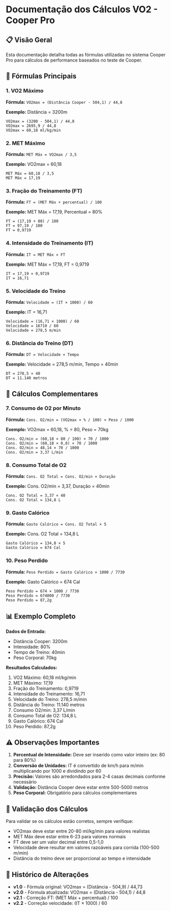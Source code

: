 # Documentação dos Cálculos VO2 - Cooper Pro

## 📋 Visão Geral
Esta documentação detalha todas as fórmulas utilizadas no sistema Cooper Pro para cálculos de performance baseados no teste de Cooper.

## 🧮 Fórmulas Principais

### 1. VO2 Máximo
**Fórmula:** `VO2max = (Distância Cooper - 504,1) / 44,8`

**Exemplo:** Distância = 3200m
```
VO2max = (3200 - 504,1) / 44,8
VO2max = 2695,9 / 44,8
VO2max = 60,18 ml/kg/min
```

### 2. MET Máximo
**Fórmula:** `MET Máx = VO2max / 3,5`

**Exemplo:** VO2max = 60,18
```
MET Máx = 60,18 / 3,5
MET Máx = 17,19
```

### 3. Fração do Treinamento (FT)
**Fórmula:** `FT = (MET Máx + percentual) / 100`

**Exemplo:** MET Máx = 17,19, Percentual = 80%
```
FT = (17,19 + 80) / 100
FT = 97,19 / 100
FT = 0,9719
```

### 4. Intensidade do Treinamento (IT)
**Fórmula:** `IT = MET Máx × FT`

**Exemplo:** MET Máx = 17,19, FT = 0,9719
```
IT = 17,19 × 0,9719
IT = 16,71
```

### 5. Velocidade do Treino
**Fórmula:** `Velocidade = (IT × 1000) / 60`

**Exemplo:** IT = 16,71
```
Velocidade = (16,71 × 1000) / 60
Velocidade = 16710 / 60
Velocidade = 278,5 m/min
```

### 6. Distância do Treino (DT)
**Fórmula:** `DT = Velocidade × Tempo`

**Exemplo:** Velocidade = 278,5 m/min, Tempo = 40min
```
DT = 278,5 × 40
DT = 11.140 metros
```

## 🔬 Cálculos Complementares

### 7. Consumo de O2 por Minuto
**Fórmula:** `Cons. O2/min = (VO2max × % / 100) × Peso / 1000`

**Exemplo:** VO2max = 60,18, % = 80, Peso = 70kg
```
Cons. O2/min = (60,18 × 80 / 100) × 70 / 1000
Cons. O2/min = (60,18 × 0,8) × 70 / 1000
Cons. O2/min = 48,14 × 70 / 1000
Cons. O2/min = 3,37 L/min
```

### 8. Consumo Total de O2
**Fórmula:** `Cons. O2 Total = Cons. O2/min × Duração`

**Exemplo:** Cons. O2/min = 3,37, Duração = 40min
```
Cons. O2 Total = 3,37 × 40
Cons. O2 Total = 134,8 L
```

### 9. Gasto Calórico
**Fórmula:** `Gasto Calórico = Cons. O2 Total × 5`

**Exemplo:** Cons. O2 Total = 134,8 L
```
Gasto Calórico = 134,8 × 5
Gasto Calórico = 674 Cal
```

### 10. Peso Perdido
**Fórmula:** `Peso Perdido = Gasto Calórico × 1000 / 7730`

**Exemplo:** Gasto Calórico = 674 Cal
```
Peso Perdido = 674 × 1000 / 7730
Peso Perdido = 674000 / 7730
Peso Perdido = 87,2g
```

## 📊 Exemplo Completo

**Dados de Entrada:**
- Distância Cooper: 3200m
- Intensidade: 80%
- Tempo de Treino: 40min
- Peso Corporal: 70kg

**Resultados Calculados:**
1. VO2 Máximo: 60,18 ml/kg/min
2. MET Máximo: 17,19
3. Fração do Treinamento: 0,9719
4. Intensidade do Treinamento: 16,71
5. Velocidade do Treino: 278,5 m/min
6. Distância do Treino: 11.140 metros
7. Consumo O2/min: 3,37 L/min
8. Consumo Total de O2: 134,8 L
9. Gasto Calórico: 674 Cal
10. Peso Perdido: 87,2g

## ⚠️ Observações Importantes

1. **Percentual de Intensidade:** Deve ser inserido como valor inteiro (ex: 80 para 80%)
2. **Conversão de Unidades:** IT é convertido de km/h para m/min multiplicando por 1000 e dividindo por 60
3. **Precisão:** Valores são arredondados para 2-4 casas decimais conforme necessário
4. **Validação:** Distância Cooper deve estar entre 500-5000 metros
5. **Peso Corporal:** Obrigatório para cálculos complementares

## 🔄 Validação dos Cálculos

Para validar se os cálculos estão corretos, sempre verifique:
- VO2max deve estar entre 20-80 ml/kg/min para valores realistas
- MET Máx deve estar entre 6-23 para valores normais
- FT deve ser um valor decimal entre 0,5-1,0
- Velocidade deve resultar em valores razoáveis para corrida (100-500 m/min)
- Distância do treino deve ser proporcional ao tempo e intensidade

## 📝 Histórico de Alterações

- **v1.0** - Fórmula original: VO2max = (Distância - 504,9) / 44,73
- **v2.0** - Fórmula atualizada: VO2max = (Distância - 504,1) / 44,8
- **v2.1** - Correção FT: (MET Máx + percentual) / 100
- **v2.2** - Correção velocidade: (IT × 1000) / 60
